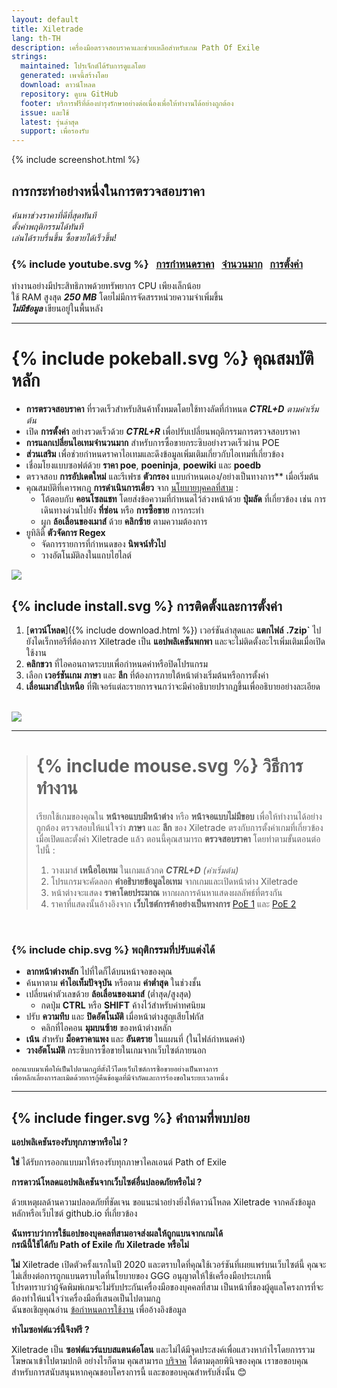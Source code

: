 ```yaml
---
layout: default
title: Xiletrade
lang: th-TH
description: เครื่องมือตรวจสอบราคาและช่วยเหลือสำหรับเกม Path Of Exile
strings:
  maintained: โปรเจ็กต์ได้รับการดูแลโดย
  generated: เพจนี้สร้างโดย
  download: ดาวน์โหลด
  repository: ดูบน GitHub
  footer: บริการฟรีที่ต้องบำรุงรักษาอย่างต่อเนื่องเพื่อให้ทำงานได้อย่างถูกต้อง
  issue: และใช้
  latest: รุ่นล่าสุด
  support: เพื่อรองรับ
---
```

{% include screenshot.html %}
## การกระทำอย่างหนึ่งในการตรวจสอบราคา

*ค้นหาช่วงราคาที่ดีที่สุดทันที*  
*ตั้งค่าพฤติกรรมได้ทันที*  
*เล่นได้ราบรื่นขึ้น ซื้อขายได้เร็วขึ้น!*  

### {% include youtube.svg %} &nbsp; [การกำหนดราคา](https://youtu.be/4mP3uOsr8oc) &nbsp; [จำนวนมาก](https://youtu.be/6yuLZXTho-A) &nbsp; [การตั้งค่า](https://youtu.be/libdIjrNM-8)<br>

ทำงานอย่างมีประสิทธิภาพด้วยทรัพยากร CPU เพียงเล็กน้อย  
ใช้ RAM สูงสุด ***250 MB*** โดยไม่มีการจัดสรรหน่วยความจำเพิ่มขึ้น  
***ไม่มีข้อมูล*** เขียนอยู่ในพื้นหลัง  

* * *

# {% include pokeball.svg %} คุณสมบัติหลัก

- **การตรวจสอบราคา** ที่รวดเร็วสำหรับสินค้าทั้งหมดโดยใช้ทางลัดที่กำหนด ***CTRL+D*** *ตามค่าเริ่มต้น*
- เปิด **การตั้งค่า** อย่างรวดเร็วด้วย ***CTRL+R*** เพื่อปรับเปลี่ยนพฤติกรรมการตรวจสอบราคา
- **การแลกเปลี่ยนไอเทมจำนวนมาก** สำหรับการซื้อขายกระซิบอย่างรวดเร็วผ่าน POE
- **ส่วนเสริม** เพื่อช่วยกำหนดราคาไอเทมและดึงข้อมูลเพิ่มเติมเกี่ยวกับไอเทมที่เกี่ยวข้อง
- เชื่อมโยงแบบซอฟต์ด้วย **ราคา poe**, **poeninja**, **poewiki** และ **poedb**
- ตรวจสอบ **การอัปเดตใหม่** และรีเฟรช **ตัวกรอง** แบบกำหนดเอง/อย่างเป็นทางการ** เมื่อเริ่มต้น
- คุณสมบัติที่เคารพกฎ **การดำเนินการเดี่ยว** จาก [นโยบายบุคคลที่สาม](https://www.pathofexile.com/developer/docs#policy) :
	- โต้ตอบกับ **คอนโซลแชท** โดยส่งข้อความที่กำหนดไว้ล่วงหน้าด้วย **ปุ่มลัด** ที่เกี่ยวข้อง
เช่น การเดินทางด่วนไปยัง **ที่ซ่อน** หรือ **การซื้อขาย** การกระทำ
	- ผูก **ล้อเลื่อนของเมาส์** ด้วย **คลิกซ้าย** ตามความต้องการ
- ยูทิลิตี้ **ตัวจัดการ Regex**
	- จัดการรายการที่กำหนดของ **นิพจน์ทั่วไป**
	- วางอัตโนมัติลงในแถบไฮไลต์  

<img align="center" src="https://github.com/user-attachments/assets/1a3229fe-9f61-4c18-b4de-98e2ee026ace">
<br>

## {% include install.svg %} การติดตั้งและการตั้งค่า

1. [**ดาวน์โหลด**]({% include download.html %}) เวอร์ชันล่าสุดและ **แตกไฟล์** **.7zip`** ไปยังไดเร็กทอรีที่ต้องการ
Xiletrade เป็น **แอปพลิเคชันพกพา** และจะไม่ติดตั้งอะไรเพิ่มเติมเมื่อเปิดใช้งาน
2. **คลิกขวา** ที่ไอคอนถาดระบบเพื่อกำหนดค่าหรือปิดโปรแกรม
3. เลือก **เวอร์ชันเกม** **ภาษา** และ **ลีก** ที่ต้องการภายใต้หน้าต่างเริ่มต้นหรือการตั้งค่า
4. **เลื่อนเมาส์ไปเหนือ** ที่ฟีเจอร์แต่ละรายการจนกว่าจะมีคำอธิบายปรากฏขึ้นเพื่ออธิบายอย่างละเอียด  
<br>
<img src="https://github.com/user-attachments/assets/2aa8b83a-9144-4b56-8d79-1808aac0d486">
<br>

* * *
> # {% include mouse.svg %} วิธีการทำงาน
>
> เรียกใช้เกมของคุณใน **หน้าจอแบบมีหน้าต่าง** หรือ **หน้าจอแบบไม่มีขอบ** เพื่อให้ทำงานได้อย่างถูกต้อง
> ตรวจสอบให้แน่ใจว่า **ภาษา** และ **ลีก** ของ Xiletrade ตรงกับการตั้งค่าเกมที่เกี่ยวข้อง
> เมื่อเปิดและตั้งค่า Xiletrade แล้ว ตอนนี้คุณสามารถ **ตรวจสอบราคา** โดยทำตามขั้นตอนต่อไปนี้ :
>   1. วางเมาส์ **เหนือไอเทม** ในเกมแล้วกด ***CTRL+D*** *(ค่าเริ่มต้น)*
>   2. โปรแกรมจะคัดลอก **คำอธิบายข้อมูลไอเทม** จากเกมและเปิดหน้าต่าง Xiletrade
>   3. หน้าต่างจะแสดง **ราคาโดยประมาณ** หากผลการค้นหาแสดงผลลัพธ์ที่ตรงกัน
>   4. ราคาที่แสดงนั้นอ้างอิงจาก **เว็บไซต์การค้าอย่างเป็นทางการ** [PoE 1](https://www.pathofexile.com/trade/search/) และ [PoE 2](https://www.pathofexile.com/trade2/search/poe2/)
<br>

### {% include chip.svg %} พฤติกรรมที่ปรับแต่งได้

* **ลากหน้าต่างหลัก** ไปที่ใดก็ได้บนหน้าจอของคุณ
* ค้นหาตาม **ค่าไอเท็มปัจจุบัน** หรือตาม **ค่าต่ำสุด** ในช่วงชั้น
* เปลี่ยนค่าตัวเลขด้วย **ล้อเลื่อนของเมาส์** (ต่ำสุด/สูงสุด)
	* กดปุ่ม **CTRL** หรือ **SHIFT** ค้างไว้สำหรับค่าทศนิยม
* ปรับ **ความทึบ** และ **ปิดอัตโนมัติ** เมื่อหน้าต่างสูญเสียโฟกัส
	* คลิกที่ไอคอน **มุมบนซ้าย** ของหน้าต่างหลัก
* **เน้น** สำหรับ **ม็อดราคาแพง** และ **อันตราย** ในแผนที่ (ในไฟล์กำหนดค่า)
* **วางอัตโนมัติ** กระซิบการซื้อขายในเกมจากเว็บไซต์ภายนอก

```
ออกแบบมาเพื่อให้เป็นไปตามกฎที่ตั้งไว้โดยเว็บไซต์การซื้อขายอย่างเป็นทางการ
เพื่อหลีกเลี่ยงการละเมิดด้วยการกู้คืนข้อมูลที่มีจำกัดและการร้องขอในระยะเวลาหนึ่ง
```
* * *

## {% include finger.svg %} คำถามที่พบบ่อย

<p class="accordion"><b>แอปพลิเคชันรองรับทุกภาษาหรือไม่ ?</b></p>
<div class="panel">
<b>ใช่</b> ได้รับการออกแบบมาให้รองรับทุกภาษาไคลเอนต์ Path of Exile
</div>

<p class="accordion"><b>การดาวน์โหลดแอปพลิเคชันจากเว็บไซต์อื่นปลอดภัยหรือไม่ ?</b></p>
<div class="panel">
ด้วยเหตุผลด้านความปลอดภัยที่ชัดเจน ขอแนะนำอย่างยิ่งให้ดาวน์โหลด Xiletrade จากคลังข้อมูลหลักหรือเว็บไซต์ github.io ที่เกี่ยวข้อง </div>

<p class="accordion"><b>ฉันทราบว่าการใช้แอปของบุคคลที่สามอาจส่งผลให้ถูกแบนจากเกมได้<br>กรณีนี้ใช้ได้กับ Path of Exile กับ Xiletrade หรือไม่</b></p>
<div class="panel">
<b>ไม่</b> Xiletrade เปิดตัวครั้งแรกในปี 2020 และตราบใดที่คุณใช้เวอร์ชันที่เผยแพร่บนเว็บไซต์นี้ คุณจะไม่เสี่ยงต่อการถูกแบนตราบใดที่นโยบายของ GGG อนุญาตให้ใช้เครื่องมือประเภทนี้
<br>โปรดทราบว่าผู้จัดพิมพ์เกมจะไม่รับประกันเครื่องมือของบุคคลที่สาม
เป็นหน้าที่ของผู้ดูแลโครงการที่จะต้องทำให้แน่ใจว่าเครื่องมือที่เสนอเป็นไปตามกฎ
<br>ฉันขอเชิญคุณอ่าน <a target="_blank" rel="noopener noreferrer" href="https://www.pathofexile.com/developer/docs#policy">ข้อกำหนดการใช้งาน</a> เพื่ออ้างอิงข้อมูล </div>

<p class="accordion"><b>ทำไมซอฟต์แวร์นี้จึงฟรี ?</b></p>
<div class="panel">
Xiletrade เป็น <b>ซอฟต์แวร์แบบสแตนด์อโลน</b> และไม่ได้มีจุดประสงค์เพื่อแสวงหากำไรโดยการรวมโฆษณาเข้าไปตามปกติ อย่างไรก็ตาม คุณสามารถ <a target="_blank" rel="noopener noreferrer" href="{{ site.github.paypal_url }}">บริจาค</a> ได้ตามดุลยพินิจของคุณ เราขอขอบคุณสำหรับการสนับสนุนหากคุณชอบโครงการนี้ และขอขอบคุณสำหรับสิ่งนั้น 😊
</div>